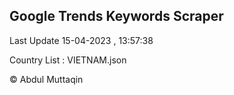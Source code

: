 

## Google Trends Keywords Scraper 
 
Last Update 15-04-2023 , 13:57:38

Country List :
VIETNAM.json



© Abdul Muttaqin 
